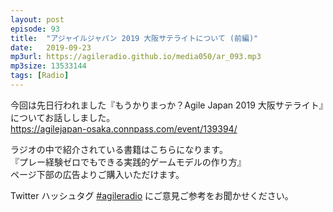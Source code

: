 ```yaml
---
layout: post
episode: 93
title:  "アジャイルジャパン 2019 大阪サテライトについて (前編)"
date:   2019-09-23
mp3url: https://agileradio.github.io/media050/ar_093.mp3
mp3size: 13533144
tags: [Radio]
---
```


今回は先日行われました『もうかりまっか？Agile Japan 2019 大阪サテライト』についてお話ししました。  
https://agilejapan-osaka.connpass.com/event/139394/  

ラジオの中で紹介されている書籍はこちらになります。  
『プレー経験ゼロでもできる実践的ゲームモデルの作り方』  
ページ下部の広告よりご購入いただけます。  

Twitter ハッシュタグ [#agileradio](https://twitter.com/intent/tweet?hashtags=agileradio) にご意見ご参考をお聞かせください。

